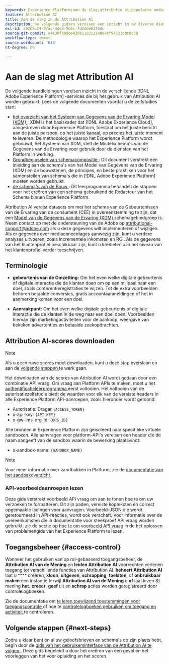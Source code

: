 ```yaml
---
keywords: Experience Platform;aan de slag;attributie ai;populaire onderwerpen
feature: Attribution AI
title: Aan de slag in de Attribution AI
description: De volgende gidsen vereisen een inzicht in de diverse diensten van Adobe Experience Platform betrokken bij het gebruiken van Attribution AI. Lees de volgende documenten voordat u de zelfstudies start.
exl-id: ab269c24-97ac-4da9-9b6c-7d2dde61f0dc
source-git-commit: e4e30fb80be43d811921214094cf94331cbc0d38
workflow-type: tm+mt
source-wordcount: '616'
ht-degree: 0%

---
```


# Aan de slag met Attribution AI

De volgende handleidingen vereisen inzicht in de verschillende [!DNL Adobe Experience Platform] -services die bij het gebruik van Attribution AI worden gebruikt. Lees de volgende documenten voordat u de zelfstudies start:

- [ het overzicht van het Systeem van Gegevens van de Ervaring Model (XDM) ](../../xdm/home.md): XDM is het basiskader dat [!DNL Adobe Experience Cloud], aangedreven door Experience Platform, toestaat om het juiste bericht aan de juiste persoon, op het juiste kanaal, op precies het juiste moment te leveren. De methodologie waarop het Experience Platform wordt gebouwd, het Systeem van XDM, stelt de Modelschema&#39;s van de Gegevens van de Ervaring voor gebruik door de diensten van het Platform in werking.
- [ Grondbeginselen van schemacompositie ](../../xdm/schema/composition.md): Dit document verstrekt een inleiding aan de schema&#39;s van het Model van Gegevens van de Ervaring (XDM) en de bouwstenen, de principes, en beste praktijken voor het samenstellen van schema&#39;s die in [!DNL Adobe Experience Platform] moeten worden gebruikt.
- [ de schema&#39;s van de Bouw ](../../xdm/tutorials/create-schema-ui.md): Dit leerprogramma behandelt de stappen voor het creëren van een schema gebruikend de Redacteur van het Schema binnen Experience Platform.

Attribution AI vereist datasets om met het schema van de Gebeurtenissen van de Ervaring van de consument (CEE) in overeenstemming te zijn, dat een [ Model van de Gegevens van de Ervaring (XDM) ](../../xdm/home.md) schemagebiedgroep is. Neem contact op met de ondersteuning van de Adobe op attributionai-support@adobe.com als u deze gegevens wilt implementeren of wijzigen. Als er gegevens over mediaconcentages aanwezig zijn, kunt u verdere analyses uitvoeren, zoals incrementele inkomsten en ROI. Als de gegevens van het klantenprofiel beschikbaar zijn, kunt u kredieten aan het niveau van het klantenprofiel verder toeschrijven.

## Terminologie

- **gebeurtenis van de Omzetting:** Om het even welke digitale gebeurtenis of digitale interactie die de klanten doen om op een mijlpaal naar een doel, zoals conferentieregistraties te wijzen. Tot de extra voorbeelden behoren betaalde conversies, gratis accountaanmeldingen of het in aanmerking komen voor een doel.

- **Aanraakpunt:** Om het even welke digitale gebeurtenis of digitale interactie die de klanten in de weg naar een doel doen. Voorbeelden hiervan zijn marketingactiviteiten vóór de aankoop, weergave van bekeken advertenties en betaalde zoekopdrachten.

## Attribution AI-scores downloaden

>[!NOTE]
>
>Als u geen ruwe scores moet downloaden, kunt u deze stap overslaan en aan de [ volgende stappen ](#next-steps) te werk gaan.

Het downloaden van de scores van Attribution AI wordt gedaan door een combinatie API vraag. Om vraag aan Platform APIs te maken, moet u het [ authentificatieleerprogramma ](https://www.adobe.com/go/platform-api-authentication-en) eerst voltooien. Het voltooien van de autorisatiezelfstudie biedt de waarden voor elk van de vereiste headers in alle Experience Platform API-aanroepen, zoals hieronder wordt getoond:

- Autorisatie: Drager `{ACCESS_TOKEN}`
- x-api-key: `{API_KEY}`
- x-gw-ims-org-id: `{ORG_ID}`

Alle bronnen in Experience Platform zijn geïsoleerd naar specifieke virtuele sandboxen. Alle aanvragen voor platform-API&#39;s vereisen een header die de naam aangeeft van de sandbox waarin de bewerking plaatsvindt:

- x-sandbox-name: `{SANDBOX_NAME}`

>[!NOTE]
>
>Voor meer informatie over zandbakken in Platform, zie de [ documentatie van het zandbakoverzicht ](../../sandboxes/home.md).

### API-voorbeeldaanroepen lezen

Deze gids verstrekt voorbeeld API vraag om aan te tonen hoe te om uw verzoeken te formatteren. Dit zijn paden, vereiste kopteksten en correct opgemaakte ladingen voor aanvragen. Voorbeeld-JSON die wordt geretourneerd in API-reacties, wordt ook verschaft. Voor informatie over de overeenkomsten die in documentatie voor steekproef API vraag worden gebruikt, zie de sectie op [ hoe te om voorbeeld API vraag ](../../landing/troubleshooting.md) in de het oplossen van problemengids van het Experience Platform te lezen.

## Toegangsbeheer {#access-control}

Wanneer het gebruiken van op rol-gebaseerd toegangsbeheer, de **Attribution AI van de Mening** en **leiden Attribution AI** voorrechten verlenen toegang tot verschillende functies van Attribution AI. **beheert Attribution AI** laat u **** creëren, **kloon**, **uitgeven**, **schrapping**, **toelaten**, of **onbruikbaar maken** een instantie terwijl **Attribution AI van de Mening** u **of** laat lezen 8} mening **het.** **creeer**, **geef** uit en **schrap** acties worden geregistreerd door controlelogboeken.

Zie de documentatie om [ te leren toewijzend toestemmingen voor toegangscontrole ](../../../help/access-control/home.md) of hoe te [ controlelogboeken gebruiken om toegang en activiteit ](../../../help/landing/governance-privacy-security/audit-logs/overview.md) te controleren.

## Volgende stappen {#next-steps}

Zodra u klaar bent en al uw geloofsbrieven en schema&#39;s op zijn plaats hebt, begin door de [ gids van het gebruikersinterface van de Attribution AI te volgen ](./user-guide.md). Deze gids begeleidt u door het creëren van een geval en het voorleggen van het voor opleiding en het scoren.
